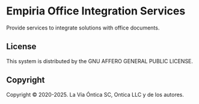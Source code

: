 ﻿# Empiria Office Integration Services

Provide services to integrate solutions with office documents.

## License

This system is distributed by the GNU AFFERO GENERAL PUBLIC LICENSE.

## Copyright

Copyright © 2020-2025. La Vía Óntica SC, Ontica LLC y de los autores.
